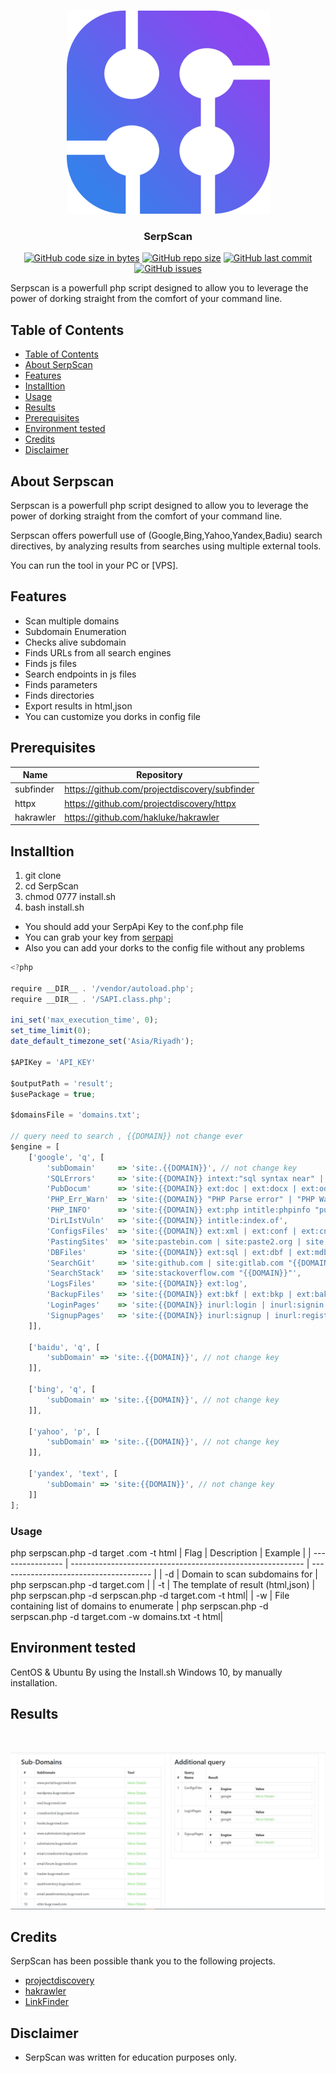 <br />
<p align="center">
  <a href="https://serpapi.com/">
    <img
      alt="SerpScan"
      src="android-chrome-512x512.png"
      width="325"
    />
  </a>

  <h3 align="center">SerpScan</h3>
</p>

<p align="center">
  <a href="https://github.com/Alaa-abdulridha/"><img alt="GitHub code size in bytes" src="https://img.shields.io/github/languages/code-size/Alaa-abdulridha/SerpScan"></a>
  <a href="https://github.com/Alaa-abdulridha/"><img alt="GitHub repo size" src="https://img.shields.io/github/repo-size/Alaa-abdulridha/SerpScan"></a>
  <a href="https://github.com/Alaa-abdulridha/"><img alt="GitHub last commit" src="https://img.shields.io/github/last-commit/Alaa-abdulridha/SerpScan"></a>
  <a href="https://github.com/Alaa-abdulridha/"><img alt="GitHub issues" src="https://img.shields.io/github/issues/Alaa-abdulridha/SerpScan"></a>

Serpscan is a powerfull  php script designed to allow you to leverage the power of dorking straight from the comfort of your command line.

</p>

## Table of Contents

- [Table of Contents](#table-of-contents)
- [About SerpScan](#about-SerpScan)
- [Features](#features)
- [Installtion](#Installtion)
- [Usage](#Usage)
- [Results](#Results)
- [Prerequisites](#prerequisites)
- [Environment tested](#environment-tested)
- [Credits](#credits)
- [Disclaimer](#disclaimer)

## About Serpscan

Serpscan is a powerfull php script designed to allow you to leverage the power of dorking straight from the comfort of your command line.

Serpscan offers powerfull use of (Google,Bing,Yahoo,Yandex,Badiu) search directives, by analyzing results from searches using multiple external tools.


You can run the  tool  in your PC or [VPS].

## Features
- Scan multiple domains
- Subdomain Enumeration
- Checks alive subdomain
- Finds URLs from all search engines
- Finds js files
- Search endpoints in js files
- Finds parameters
- Finds directories
- Export results in html,json
- You can customize you dorks in config file 

## Prerequisites

| **Name**          | **Repository**                                        |
| ----------------- | ----------------------------------------------------- |
| subfinder         |  https://github.com/projectdiscovery/subfinder        |                                     
| httpx             |  https://github.com/projectdiscovery/httpx            |                                               
| hakrawler         |  https://github.com/hakluke/hakrawler                 |                                              

## Installtion
1. git clone  
2. cd SerpScan
3. chmod 0777 install.sh 
4. bash install.sh 

- You should add your SerpApi Key to the conf.php file 
- You can grab your key from [serpapi](https://serpapi.com/)
- Also you can add your dorks to the config file without any problems 

```javascript
<?php

require __DIR__ . '/vendor/autoload.php';
require __DIR__ . '/SAPI.class.php';

ini_set('max_execution_time', 0);
set_time_limit(0);
date_default_timezone_set('Asia/Riyadh');

$APIKey = 'API_KEY'

$outputPath = 'result';
$usePackage = true;

$domainsFile = 'domains.txt';

// query need to search , {{DOMAIN}} not change ever
$engine = [
	['google', 'q', [
		'subDomain' 	=> 'site:.{{DOMAIN}}', // not change key
		'SQLErrors'		=> 'site:{{DOMAIN}} intext:"sql syntax near" | intext:"syntax error has occurred" | intext:"incorrect syntax near" | intext:"unexpected end of SQL command" | intext:"Warning: mysql_connect()" | intext:"Warning: mysql_query()" | intext:"Warning: pg_connect()"',
		'PubDocum'		=> 'site:{{DOMAIN}} ext:doc | ext:docx | ext:odt | ext:rtf | ext:sxw | ext:psw | ext:ppt | ext:pptx | ext:pps | ext:csv',
		'PHP_Err_Warn'	=> 'site:{{DOMAIN}} "PHP Parse error" | "PHP Warning" | "PHP Error"',
		'PHP_INFO'		=> 'site:{{DOMAIN}} ext:php intitle:phpinfo "published by the PHP Group"',
		'DirLIstVuln'	=> 'site:{{DOMAIN}} intitle:index.of',
		'ConfigsFiles'	=> 'site:{{DOMAIN}} ext:xml | ext:conf | ext:cnf | ext:reg | ext:inf | ext:rdp | ext:cfg | ext:txt | ext:ora | ext:ini | ext:env',
		'PastingSites'	=> 'site:pastebin.com | site:paste2.org | site:pastehtml.com | site:slexy.org | site:snipplr.com | site:snipt.net | site:textsnip.com | site:bitpaste.app | site:justpaste.it | site:heypasteit.com | site:hastebin.com | site:dpaste.org | site:dpaste.com | site:codepad.org | site:jsitor.com | site:codepen.io | site:jsfiddle.net | site:dotnetfiddle.net | site:phpfiddle.org | site:ide.geeksforgeeks.org | site:repl.it | site:ideone.com | site:paste.debian.net | site:paste.org | site:paste.org.ru | site:codebeautify.org  | site:codeshare.io | site:trello.com "{{DOMAIN}}"',
		'DBFiles'		=> 'site:{{DOMAIN}} ext:sql | ext:dbf | ext:mdb',
		'SearchGit'		=> 'site:github.com | site:gitlab.com "{{DOMAIN}}"',
		'SearchStack'	=> 'site:stackoverflow.com "{{DOMAIN}}"',
		'LogsFiles'		=> 'site:{{DOMAIN}} ext:log',
		'BackupFiles'	=> 'site:{{DOMAIN}} ext:bkf | ext:bkp | ext:bak | ext:old | ext:backup',
		'LoginPages'	=> 'site:{{DOMAIN}} inurl:login | inurl:signin | intitle:Login | intitle:"sign in" | inurl:auth',
		'SignupPages'	=> 'site:{{DOMAIN}} inurl:signup | inurl:register | intitle:Signup',
	]],

	['baidu', 'q', [
		'subDomain' => 'site:.{{DOMAIN}}', // not change key
	]],

	['bing', 'q', [
		'subDomain' => 'site:.{{DOMAIN}}', // not change key
	]],

	['yahoo', 'p', [
		'subDomain' => 'site:.{{DOMAIN}}', // not change key
	]],

	['yandex', 'text', [
		'subDomain' => 'site:{{DOMAIN}}', // not change key
	]]
];

```

### Usage

php serpscan.php -d target .com -t html
| Flag             | Description                                                | Example                                |
| ---------------- | ---------------------------------------------------------- | -------------------------------------- |
| -d               | Domain to scan  subdomains for	                            | php serpscan.php -d target.com         |
| -t               | The template of result (html,json)                         | php serpscan.php -d serpscan.php -d target.com -t html|
| -w               | File containing list of domains to enumerate               | php serpscan.php -d serpscan.php -d target.com  -w domains.txt -t html|

## Environment tested
CentOS  & Ubuntu By using the Install.sh
Windows 10, by manually installation.
## Results
<br />
<p align="center">
  <a href="https://serpapi.com/">
    <img
      alt="SerpScan"
      src="Result.JPG"
    />
  </a>

## Credits

SerpScan  has been possible thank you to the following projects.

- [projectdiscovery](https://github.com/projectdiscovery)                                             
- [hakrawler](https://github.com/hakluke/hakrawler)         
- [LinkFinder](https://github.com/GerbenJavado/LinkFinder)               

## Disclaimer

- SerpScan was written for education purposes only.

